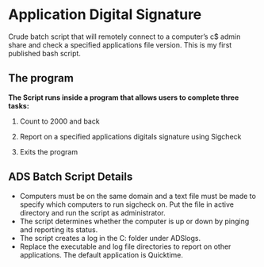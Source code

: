 # Application Digital Signature
Crude batch script that will remotely connect to a computer’s c$ admin share and check a specified applications file version. This is my first published bash script.

## The program

 **The Script runs inside a program that allows users to complete three tasks:**

1. Count to 2000 and back

2. Report on a specified applications digitals signature using Sigcheck

3. Exits the program

## ADS Batch Script Details
- Computers must be on the same domain and a text file must be made to specify which computers 
  to run sigcheck on. Put the file in active directory and run the script as administrator.
- The script determines whether the computer is up or down by pinging and reporting its status. 
- The script creates a log in the C: folder under ADSlogs.
- Replace the executable and log file directories to report on other applications. 
  The default application is Quicktime. 
